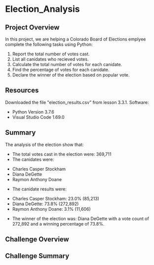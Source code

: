 # Election_Analysis

## Project Overview
In this project, we are helping a Colorado Board of Elections emplyee complete
the following tasks using Python:

1. Report the total number of votes cast.
2. List all canidates who recieved votes.
2. Calculate the total number of votes for each canidate.
3. Find the percentage of votes for each canidate.
4. Declare the winner of the election based on popular vote. 

## Resources
Downloaded the file "election_results.csv" from lesson 3.3.1.
Software: 
 * Python Version 3.7.6
 * Visual Studio Code 1.69.0

## Summary
The analysis of the election show that:
- The total votes cast in the election were: 369,711
- The canidates were:
 * Charles Casper Stockham
 * Diana DeGette
 * Raymon Anthony Doane
- The canidate results were:
 * Charles Casper Stockham: 23.0% (85,213)
 * Diana DeGette: 73.8% (272,892)
 * Raymon Anthony Doane: 3.1% (11,606)
- The winner of the election was: Diana DeGette with a vote count of 272,892 and
 a winning percentage of 73.8%.

## Challenge Overview

## Challenge Summary

